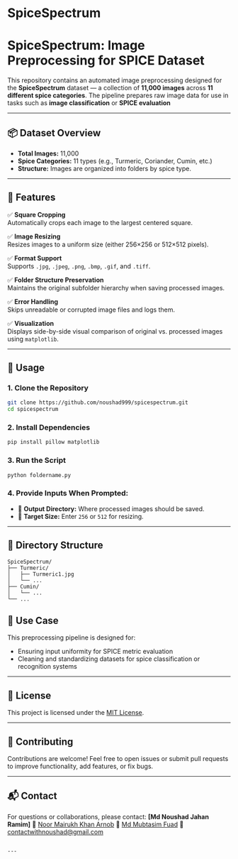 # SpiceSpectrum

#  SpiceSpectrum: Image Preprocessing for SPICE Dataset

This repository contains an automated image preprocessing  designed for the **SpiceSpectrum** dataset — a collection of **11,000 images** across **11 different spice categories**. The pipeline prepares raw image data for use in tasks such as **image classification** or **SPICE evaluation**

---

## 📦 Dataset Overview

- **Total Images:** 11,000
- **Spice Categories:** 11 types (e.g., Turmeric, Coriander, Cumin, etc.)
- **Structure:** Images are organized into folders by spice type.

---

## 🧰 Features

✅ **Square Cropping**  
Automatically crops each image to the largest centered square.

✅ **Image Resizing**  
Resizes images to a uniform size (either 256×256 or 512×512 pixels).

✅ **Format Support**  
Supports `.jpg`, `.jpeg`, `.png`, `.bmp`, `.gif`, and `.tiff`.

✅ **Folder Structure Preservation**  
Maintains the original subfolder hierarchy when saving processed images.

✅ **Error Handling**  
Skips unreadable or corrupted image files and logs them.

✅ **Visualization**  
Displays side-by-side visual comparison of original vs. processed images using `matplotlib`.

---

## 🚀 Usage

### 1. Clone the Repository
```bash
git clone https://github.com/noushad999/spicespectrum.git
cd spicespectrum
````

### 2. Install Dependencies

```bash
pip install pillow matplotlib
```

### 3. Run the Script

```bash
python foldername.py
```

### 4. Provide Inputs When Prompted:

* 📂 **Output Directory:** Where processed images should be saved.
* 📏 **Target Size:** Enter `256` or `512` for resizing.

---

## 📁 Directory Structure

```
SpiceSpectrum/
├── Turmeric/
│   ├── Turmeric1.jpg
│   └── ...
├── Cumin/
│   └── ...
└── ...
```



## 🧪 Use Case

This preprocessing pipeline is designed for:
* Ensuring input uniformity for SPICE metric evaluation
* Cleaning and standardizing datasets for spice classification or recognition systems

---

## 📄 License

This project is licensed under the [MIT License](LICENSE).

---

## 🤝 Contributing

Contributions are welcome! Feel free to open issues or submit pull requests to improve functionality, add features, or fix bugs.

---

## 📬 Contact

For questions or collaborations, please contact:
**\[Md Noushad Jahan Ramim]**
📧 [Noor Mairukh Khan Arnob](mailto:arnob39@gmail.com)
📧 [Md Mubtasim Fuad](mailto:mft.turzo@gmail.com)
📧 [contactwithnoushad@gmail.com](mailto:contactwithnoushad@gmail.com)

```

---

